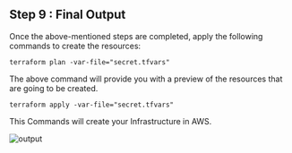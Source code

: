 ## Step 9 : Final Output

Once the above-mentioned steps are completed, apply the following commands to create the resources:
```
terraform plan -var-file="secret.tfvars"
```
The above command will provide you with a preview of the resources that are going to be created.
```
terraform apply -var-file="secret.tfvars"
``` 

This Commands will create your Infrastructure in AWS.

![output](https://github.com/mathesh-me/two-tier-architecture-aws-using-terraform/assets/144098846/20bf38fe-6268-46c0-a7fe-d3233dde8b5b)

